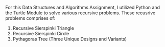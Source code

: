 For this Data Structures and Algorithms Assignment, I utilized Python and the Turtle Module to solve various recursive problems.
These recusrive problems comprises of:
1. Recursive Sierspinki Triangle
2. Recursive Sierspinki Circle
3. Pythagoras Tree (Three Unique Designs and Variants)


